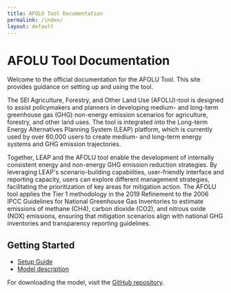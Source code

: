 ```yaml
---
title: AFOLU Tool Documentation
permalink: /index/
layout: default
---
```


# AFOLU Tool Documentation

Welcome to the official documentation for the AFOLU Tool. This site provides guidance on setting up and using the tool.


The SEI Agriculture, Forestry, and Other Land Use (AFOLU)-tool is designed to assist policymakers and planners in developing medium- and long-term greenhouse gas (GHG) non-energy emission scenarios for agriculture, forestry, and other land uses. The tool is integrated into the Long-term Energy Alternatives Planning System (LEAP) platform, which is currently used by over 60,000 users to create medium- and long-term energy systems and GHG emission trajectories.

Together, LEAP and the AFOLU tool enable the development of internally consistent energy and non-energy GHG emission reduction strategies. By leveraging LEAP's scenario-building capabilities, user-friendly interface and reporting capacity, users can explore different management strategies, facilitating the prioritization of key areas for mitigation action. The AFOLU tool applies the Tier 1 methodology in the 2019 Refinement to the 2006 IPCC Guidelines for National Greenhouse Gas Inventories to estimate emissions of methane (CH4), carbon dioxide (CO2), and nitrous oxide (NOX) emissions, ensuring that mitigation scenarios align with national GHG inventories and transparency reporting guidelines.

## Getting Started

- [Setup Guide](setup/Setup.md)
- [Model description](Modeldescription.md)

For downloading the model, visit the [GitHub repository](https://github.com/sei-international/AFOLU-tool).

